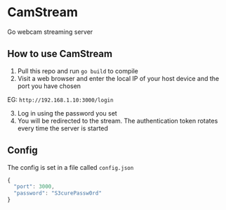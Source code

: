 # CamStream
Go webcam streaming server

## How to use CamStream

1) Pull this repo and run `go build` to compile
2) Visit a web browser and enter the local IP of your host device and the port you have chosen

EG: `http://192.168.1.10:3000/login`

3) Log in using the password you set
4) You will be redirected to the stream. The authentication token rotates every time the server is started

## Config

The config is set in a file called `config.json`

```js
{
  "port": 3000,
  "password": "S3curePassw0rd"
}
```
